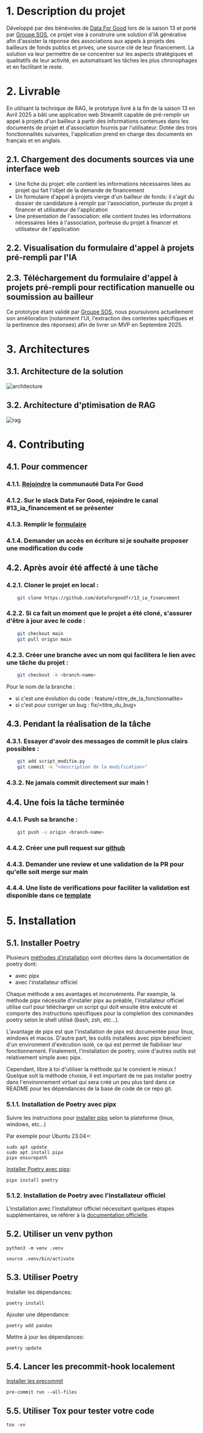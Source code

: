 # 1. Description du projet

Développé par des bénévoles de [Data For Good](https://www.dataforgood.fr/) lors de la saison 13 et porté par [Groupe SOS](https://www.groupe-sos.org/), ce projet vise à construire une solution d'IA générative afin d'assister la réponse des associations aux appels à projets des bailleurs de fonds publics et privés, une source clé de leur financement. La solution va leur permettre de se concentrer sur les aspects stratégiques et qualitatifs de leur activité, en automatisant les tâches les plus chronophages et en facilitant le reste.

# 2. Livrable

En utilisant la technique de RAG, le prototype livré à la fin de la saison 13 en Avril 2025 a bâti une application web Streamlit capable de pré-remplir un appel à projets d'un bailleur à partir des informations contenues dans les documents de projet et d'association fournis par l'utilisateur. Dotée des trois fonctionnalités suivantes, l'application prend en charge des documents en français et en anglais.

## 2.1. Chargement des documents sources via une interface web
- Une fiche du projet: elle contient les informations nécessaires liées au projet qui fait l'objet de la demande de financement 
- Un formulaire d'appel à projets vierge d'un bailleur de fonds: il s'agit du dossier de candidature à remplir par l'association, porteuse du projet à financer et utilisateur de l'application
- Une présentation de l'association: elle contient toutes les informations nécessaires liées à l'association, porteuse du projet à financer et utilisateur de l'application

## 2.2. Visualisation du formulaire d'appel à projets pré-rempli par l'IA

## 2.3. Téléchargement du formulaire d'appel à projets pré-rempli pour rectification manuelle ou soumission au bailleur


Ce prototype étant validé par [Groupe SOS](https://www.groupe-sos.org/), nous poursuivons actuellement son amélioration (notamment l'UI, l'extraction des contextes spécifiques et la pertinence des réponses) afin de livrer un MVP en Septembre 2025.

# 3. Architectures

## 3.1. Architecture de la solution
![architecture](https://github.com/user-attachments/assets/3720ccf1-5ea1-4134-81ea-e5378c4e54ed)

## 3.2. Architecture d'ptimisation de RAG
![rag](https://github.com/user-attachments/assets/661ccc88-17e5-4c32-9655-c12622eba652)

# 4. Contributing

## 4.1. Pour commencer
### 4.1.1. [Rejoindre](https://dataforgood.fr/join) la communauté Data For Good
### 4.1.2. Sur le slack Data For Good, rejoindre le canal #13_ia_financement et se présenter
### 4.1.3. Remplir le [formulaire](https://noco.services.dataforgood.fr/dashboard/#/nc/form/895fb8bb-df66-495a-b806-6a1d49a514f3)
### 4.1.4. Demander un accès en écriture si je souhaite proposer une modification du code

## 4.2. Après avoir été affecté à une tâche
### 4.2.1. Cloner le projet en local :
```bash
    git clone https://github.com/dataforgoodfr/13_ia_financement
```
### 4.2.2. Si ca fait un moment que le projet a été cloné, s'assurer d'être à jour avec le code :
```bash
    git checkout main
    git pull origin main
```
### 4.2.3. Créer une branche avec un nom qui facilitera le lien avec une tâche du projet :
```bash
    git checkout -b <branch-name>
```
Pour le nom de la branche :
- si c'est une évolution du code : feature/<titre_de_la_fonctionnalite>
- si c'est pour corriger un bug : fix/<titre_du_bug>

## 4.3. Pendant la réalisation de la tâche
### 4.3.1. Essayer d'avoir des messages de commit le plus clairs possibles :
```bash
    git add script_modifie.py
    git commit -m "<description de la modification>"
```
### 4.3.2. Ne jamais commit directement sur main !

## 4.4. Une fois la tâche terminée
### 4.4.1. Push sa branche :
```bash
    git push -u origin <branch-name>
```
### 4.4.2. Créer une pull request sur [github](https://github.com/dataforgoodfr/13_ia_financement/compare)
### 4.4.3. Demander une review et une validation de la PR pour qu'elle soit merge sur main
### 4.4.4. Une liste de verifications pour faciliter la validation est disponible dans ce [template](.github/pull_request_template.md)

# 5. Installation

## 5.1. Installer Poetry

Plusieurs [méthodes d'installation](https://python-poetry.org/docs/#installation) sont décrites dans la documentation de poetry dont:

- avec pipx
- avec l'installateur officiel

Chaque méthode a ses avantages et inconvénients. Par exemple, la méthode pipx nécessite d'installer pipx au préable, l'installateur officiel utilise curl pour télécharger un script qui doit ensuite être exécuté et comporte des instructions spécifiques pour la completion des commandes poetry selon le shell utilisé (bash, zsh, etc...).

L'avantage de pipx est que l'installation de pipx est documentée pour linux, windows et macos. D'autre part, les outils installées avec pipx bénéficient d'un environment d'exécution isolé, ce qui est permet de fiabiliser leur fonctionnement. Finalement, l'installation de poetry, voire d'autres outils est relativement simple avec pipx.

Cependant, libre à toi d'utiliser la méthode qui te convient le mieux ! Quelque soit la méthode choisie, il est important de ne pas installer poetry dans l'environnement virtuel qui sera créé un peu plus tard dans ce README pour les dépendances de la base de code de ce repo git.

### 5.1.1. Installation de Poetry avec pipx

Suivre les instructions pour [installer pipx](https://pipx.pypa.io/stable/#install-pipx) selon ta plateforme (linux, windows, etc...)

Par exemple pour Ubuntu 23.04+:

    sudo apt update
    sudo apt install pipx
    pipx ensurepath

[Installer Poetry avec pipx](https://python-poetry.org/docs/#installing-with-pipx):

    pipx install poetry

### 5.1.2. Installation de Poetry avec l'installateur officiel

L'installation avec l'installateur officiel nécessitant quelques étapes supplémentaires,
se référer à la [documentation officielle](https://python-poetry.org/docs/#installing-with-the-official-installer).

## 5.2. Utiliser un venv python

    python3 -m venv .venv

    source .venv/bin/activate

## 5.3. Utiliser Poetry

Installer les dépendances:

    poetry install

Ajouter une dépendance:

    poetry add pandas

Mettre à jour les dépendances:

    poetry update

## 5.4. Lancer les precommit-hook localement

[Installer les precommit](https://pre-commit.com/)

    pre-commit run --all-files

## 5.5. Utiliser Tox pour tester votre code

    tox -vv
